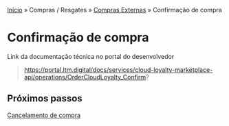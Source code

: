 [Início](/readme.md) &raquo; Compras / Resgates &raquo; [Compras Externas](/purchase/external.md) &raquo; Confirmação de compra

# Confirmação de compra

Link da documentação técnica no portal do desenvolvedor

> https://portal.ltm.digital/docs/services/cloud-loyalty-marketplace-api/operations/OrderCloudLoyalty_Confirm?

## Próximos passos

[Cancelamento de compra](/purchase/cancel.md)

